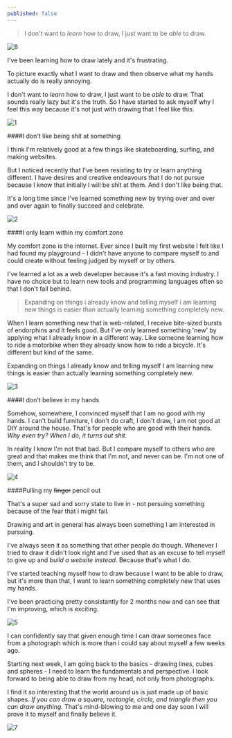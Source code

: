 ```yaml
---
published: false
---
```



> I don't want to _learn_ how to draw, I just want to be _able_ to draw.

![8](https://cloud.githubusercontent.com/assets/1730420/8713234/e4eb42ae-2ba9-11e5-98de-97b8b6c9c60f.jpg)

I've been learning how to draw lately and it's frustrating.

To picture exactly what I want to draw and then observe what my hands actually do is really annoying.

I don't want to _learn_ how to draw, I just want to be _able_ to draw. That sounds really lazy but it's the truth. So I have started to ask myself why I feel this way because it's not just with drawing that I feel like this.

![1](https://cloud.githubusercontent.com/assets/1730420/8713227/e49943be-2ba9-11e5-9d9d-cb5b10290ebe.jpg)

####I don't like being shit at something

I think I'm relatively good at a few things like skateboarding, surfing, and making websites.

But I noticed recently that I've been resisting to try or learn anything different. I have desires and creative endeavours that I do not pursue because I know that initially I will be shit at them. And I don't like being that.

It's a long time since I've learned something new by trying over and over and over again to finally succeed and celebrate.


![2](https://cloud.githubusercontent.com/assets/1730420/8713228/e4c237ba-2ba9-11e5-8d68-691139c83b15.jpg)

####I only learn within my comfort zone

My comfort zone is the internet. Ever since I built my first website I felt like I had found my playground - I didn't have anyone to compare myself to and could create without feeling judged by myself or by others.

I've learned a lot as a web developer because it's a fast moving industry. I have no choice but to learn new tools and programming languages often so that I don't fall behind.

> Expanding on things i already know and telling myself i am learning new things is easier than actually learning something completely new.

When I learn something new that is web-related, I receive bite-sized bursts of endorphins and it feels good. But I've only learned something 'new' by applying what I already know in a different way. Like someone learning how to ride a motorbike when they already know how to ride a bicycle. It's different but kind of the same.

Expanding on things I already know and telling myself I am learning new things is easier than actually learning something completely new.

![3](https://cloud.githubusercontent.com/assets/1730420/8713229/e4e39158-2ba9-11e5-840a-1719cc96a2ef.jpg)

####I don't believe in my hands

Somehow, somewhere, I convinced myself that I am no good with my hands. I can't build furniture, I don't do craft, I don't draw, I am not good at DIY around the house. That's for people who are good with their hands. _Why even try? When I do, it turns out shit_.

In reality I know I'm not that bad. But I compare myself to others who are great and that makes me think that I'm not, and never can be. I'm not one of them, and I shouldn't try to be.

![4](https://cloud.githubusercontent.com/assets/1730420/8713232/e4e660f4-2ba9-11e5-9a4d-a3d40a5c4d99.jpg)

####Pulling my ~~finger~~ pencil out

That's a super sad and sorry state to live in - not persuing something because of the fear that i might fail.

Drawing and art in general has always been something I am interested in pursuing.

I've always seen it as something that other people do though. Whenever I tried to draw it didn't look right and I've used that as an excuse to tell myself to give up and _build a website instead_. Because that's what I do.

I've started teaching myself how to draw because I want to be able to draw, but it's more than that, I want to learn something completely new that uses my hands.

I've been practicing pretty consistantly for 2 months now and can see that I'm improving, which is exciting.

![5](https://cloud.githubusercontent.com/assets/1730420/8713233/e4e69114-2ba9-11e5-90e8-ef9502da5c3b.jpg)

I can confidently say that given enough time I can draw someones face from a photograph which is more than i could say about myself a few weeks ago.

Starting next week, I am going back to the basics - drawing lines, cubes and spheres - I need to learn the fundamentals and perspective. I look forward to being able to draw from my head, not only from photographs.

I find it so interesting that the world around us is just made up of basic shapes. _If you can draw a square, rectangle, circle, and triangle then you can draw anything_. That's mind-blowing to me and one day soon I will prove it to myself and finally believe it.

![7](https://cloud.githubusercontent.com/assets/1730420/8713231/e4e5ca18-2ba9-11e5-8add-d3f1049bb842.jpg)
